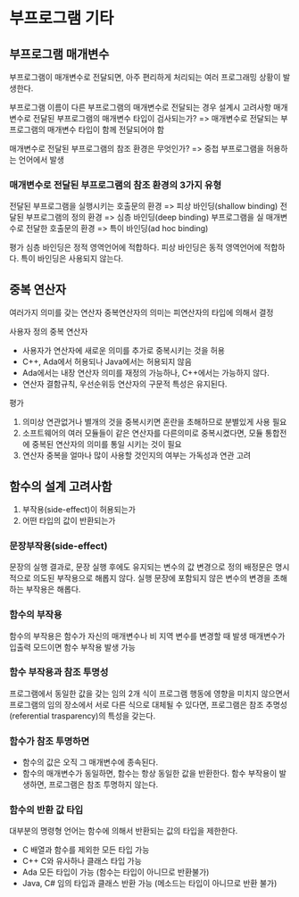 # 부프로그램 기타

## 부프로그램 매개변수

부프로그램이 매개변수로 전달되면, 아주 편리하게 처리되는 여러 프로그래밍 상황이 발생한다.

부프로그램 이름이 다른 부프로그램의 매개변수로 전달되는 경우 설계시 고려사항
매개변수로 전달된 부프로그램의 매개변수 타입이 검사되는가?
=> 매개변수로 전달되는 부프로그램의 매개변수 타입이 함께 전달되어야 함

매개변수로 전달된 부프로그램의 참조 환경은 무엇인가?
=> 중첩 부프로그램을 허용하는 언어에서 발생

### 매개변수로 전달된 부프로그램의 참조 환경의 3가지 유형
전달된 부프로그램을 실행시키는 호출문의 환경 => 피상 바인딩(shallow binding)
전달된 부프로그램의 정의 환경 => 심층 바인딩(deep binding)
부프로그램을 실 매개변수로 전달한 호출문의 환경 => 특이 바인딩(ad hoc binding)

평가
심층 바인딩은 정적 영역언어에 적합하다.
피상 바인딩은 동적 영역언어에 적합하다.
특이 바인딩은 사용되지 않는다.

## 중복 연산자
여러가지 의미를 갖는 연산자
중복연산자의 의미는 피연산자의 타입에 의해서 결정

사용자 정의 중복 연산자
- 사용자가 연산자에 새로운 의미를 추가로 중복시키는 것을 허용
- C++, Ada에서 허용되나 Java에서는 허용되지 않음
- Ada에서는 내장 연산자 의미를 재정의 가능하나, C++에서는 가능하지 않다.
- 연산자 결함규칙, 우선순위등 연산자의 구문적 특성은 유지된다.

평가
1. 의미상 연관없거나 별개의 것을 중복시키면 혼란을 초해하므로 분별있게 사용 필요
2. 소프트웨어의 여러 모듈들이 같은 연산자를 다른의미로 중복시켰다면, 모듈 통합전에 중복된 연산자의 의미를 통일 시키는 것이 필요
3. 연산자 중복을 얼마나 많이 사용할 것인지의 여부는 가독성과 연관 고려

## 함수의 설계 고려사함 
1. 부작용(side-effect)이 허용되는가
2. 어떤 타입의 값이 반환되는가

### 문장부작용(side-effect)
문장의 실행 결과로, 문장 실행 후에도 유지되는 변수의 값 변경으로 정의
  배정문은 명시적으로 의도된 부작용으로 해롭지 않다.
  실행 문장에 포함되지 않은 변수의 변경을 초해하는 부작용은 해롭다.
  
### 함수의 부작용
함수의 부작용은 함수가 자신의 매개변수나 비 지역 변수를 변경할 때 발생
매개변수가 입출력 모드이면 함수 부작용 발생 가능

### 함수 부작용과 참조 투명성
프로그램에서 동일한 값을 갖는 임의 2개 식이 프로그램 행동에 영향을 미치지 않으면서 
프로그램의 임의 장소에서 서로 다른 식으로 대체될 수 있다면, 
프로그램은 참조 추명성(referential trasparency)의 특성을 갖는다.

### 함수가 참조 투명하면
- 함수의 값은 오직 그 매개변수에 종속된다.
- 함수의 매개변수가 동일하면, 함수는 항상 동일한 값을 반환한다.
함수 부작용이 발생하면, 프로그램은 참조 투명하지 않는다.

### 함수의 반환 값 타입
대부분의 명령형 언어는 함수에 의해서 반환되는 값의 타입을 제한한다.
- C 배열과 함수를 제외한 모든 타입 가능
- C++ C와 유사하나 클래스 타입 가능
- Ada 모든 타입이 가능 (함수는 타입이 아니므로 반환불가)
- Java, C# 임의 타입과 클래스 반환 가능 (메소드는 타입이 아니므로 반환 불가)

